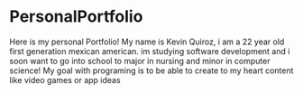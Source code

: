 # PersonalPortfolio
Here is my personal Portfolio! My name is Kevin Quiroz, i am a 22 year old first generation mexican american. im studying software development and i soon want to go into school to major in nursing and minor in computer science! My goal with programing is to be able to create to my heart content like video games or app ideas 
